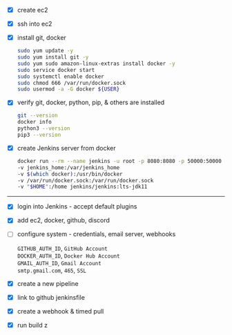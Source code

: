 - [x] create ec2
- [x] ssh into ec2
- [x] install git, docker

  ```bash
  sudo yum update -y
  sudo yum install git -y
  sudo yum sudo amazon-linux-extras install docker -y
  sudo service docker start
  sudo systemctl enable docker
  sudo chmod 666 /var/run/docker.sock
  sudo usermod -a -G docker ${USER}
  ```

- [x] verify git, docker, python, pip, & others are installed

  ```bash
  git --version
  docker info
  python3 --version
  pip3 --version
  ```

- [x] create Jenkins server from docker

  ```bash
  docker run --rm --name jenkins -u root -p 8080:8080 -p 50000:50000
  -v jenkins_home:/var/jenkins_home
  -v $(which docker):/usr/bin/docker
  -v /var/run/docker.sock:/var/run/docker.sock
  -v "$HOME":/home jenkins/jenkins:lts-jdk11
  ```

---

- [x] login into Jenkins - accept default plugins
- [x] add ec2, docker, github, discord
- [ ] configure system - credentials, email server, webhooks

  `GITHUB_AUTH_ID`, `GitHub Account` \
  `DOCKER_AUTH_ID`, `Docker Hub Account` \
  `GMAIL_AUTH_ID`, `Gmail Account` \
  `smtp.gmail.com`, `465`, `SSL`

- [x] create a new pipeline
- [x] link to github jenkinsfile
- [x] create a webhook & timed pull
- [x] run build
z